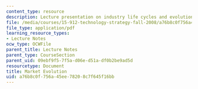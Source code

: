 ```yaml
---
content_type: resource
description: Lecture presentation on industry life cycles and evolution of markets.
file: /media/courses/15-912-technology-strategy-fall-2008/a76b8c0f756a45ee78208c7f645f16bb_lec_04.pdf
file_type: application/pdf
learning_resource_types:
- Lecture Notes
ocw_type: OCWFile
parent_title: Lecture Notes
parent_type: CourseSection
parent_uid: 09ebf9f5-7f5a-d06e-d51a-df0b2be9ad5d
resourcetype: Document
title: Market Evolution
uid: a76b8c0f-756a-45ee-7820-8c7f645f16bb
---
```

